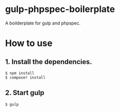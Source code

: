 # gulp-phpspec-boilerplate
A boilderplate for gulp and phpspec.


# How to use

## 1. Install the dependencies.
```
$ npm install
$ composer install
```

## 2. Start gulp


```
$ gulp
```